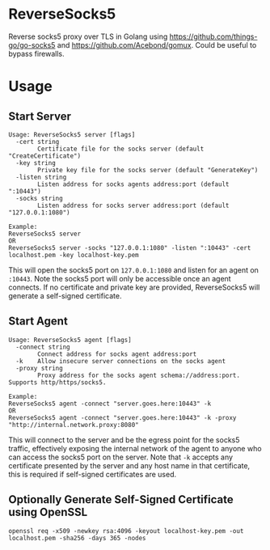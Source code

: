 # ReverseSocks5
Reverse socks5 proxy over TLS in Golang using https://github.com/things-go/go-socks5 and https://github.com/Acebond/gomux. Could be useful to bypass firewalls.

# Usage

## Start Server
```
Usage: ReverseSocks5 server [flags]
  -cert string
        Certificate file for the socks server (default "CreateCertificate")
  -key string
        Private key file for the socks server (default "GenerateKey")
  -listen string
        Listen address for socks agents address:port (default ":10443")
  -socks string
        Listen address for socks server address:port (default "127.0.0.1:1080")

Example:
ReverseSocks5 server
OR 
ReverseSocks5 server -socks "127.0.0.1:1080" -listen ":10443" -cert localhost.pem -key localhost-key.pem
```
This will open the socks5 port on `127.0.0.1:1080` and listen for an agent on `:10443`. Note the socks5 port will only be accessible once an agent connects. If no certificate and private key are provided, ReverseSocks5 will generate a self-signed certificate.

## Start Agent
```
Usage: ReverseSocks5 agent [flags]
  -connect string
        Connect address for socks agent address:port
  -k    Allow insecure server connections on the socks agent
  -proxy string
        Proxy address for the socks agent schema://address:port. Supports http/https/socks5.

Example:
ReverseSocks5 agent -connect "server.goes.here:10443" -k
OR
ReverseSocks5 agent -connect "server.goes.here:10443" -k -proxy "http://internal.network.proxy:8080"
```
This will connect to the server and be the egress point for the socks5 traffic, effectively exposing the internal network of the agent to anyone who can access the socks5 port on the server. Note that `-k` accepts any certificate presented by the server and any host name in that certificate, this is required if self-signed certificates are used.

## Optionally Generate Self-Signed Certificate using OpenSSL
```
openssl req -x509 -newkey rsa:4096 -keyout localhost-key.pem -out localhost.pem -sha256 -days 365 -nodes
```
